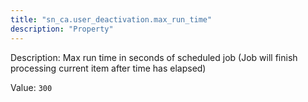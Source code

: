 ```yaml
---
title: "sn_ca.user_deactivation.max_run_time"
description: "Property"
---
```


Description: Max run time in seconds of scheduled job (Job will finish processing current item after time has elapsed)

Value: `300`